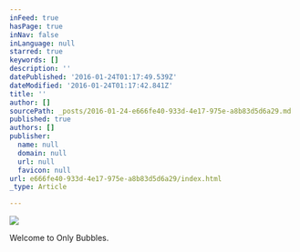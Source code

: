 ```yaml
---
inFeed: true
hasPage: true
inNav: false
inLanguage: null
starred: true
keywords: []
description: ''
datePublished: '2016-01-24T01:17:49.539Z'
dateModified: '2016-01-24T01:17:42.841Z'
title: ''
author: []
sourcePath: _posts/2016-01-24-e666fe40-933d-4e17-975e-a8b83d5d6a29.md
published: true
authors: []
publisher:
  name: null
  domain: null
  url: null
  favicon: null
url: e666fe40-933d-4e17-975e-a8b83d5d6a29/index.html
_type: Article

---
```

![](https://s3-us-west-2.amazonaws.com/the-grid-img/p/46f9ffa4c83ccc3b7613c88904d93ed5c9dc2b5d.jpg)

Welcome to Only Bubbles.